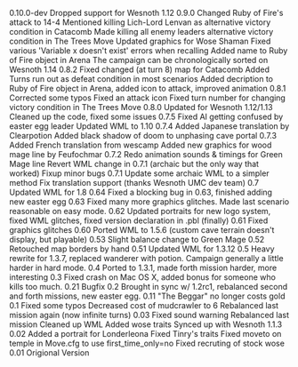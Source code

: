 0.10.0-dev
 Dropped support for Wesnoth 1.12
0.9.0
 Changed Ruby of Fire's attack to 14-4
 Mentioned killing Lich-Lord Lenvan as alternative victory condition in Catacomb
 Made killing all enemy leaders alternative victory condition in The Trees Move
 Updated graphics for Wose Shaman
 Fixed various 'Variable x doesn't exist' errors when recalling
 Added name to Ruby of Fire object in Arena
 The campaign can be chronologically sorted on Wesnoth 1.14
0.8.2
 Fixed changed (at turn 8) map for Catacomb
 Added Turns run out as defeat condition in most scenarios
 Added decription to Ruby of Fire object in Arena, added icon to attack, improved animation
0.8.1
 Corrected some typos
 Fixed an attack icon
 Fixed turn number for changing victory condition in The Trees Move
0.8.0
 Updated for Wesnoth 1.12/1.13
 Cleaned up the code, fixed some issues
0.7.5
 Fixed AI getting confused by easter egg leader
 Updated WML to 1.10
0.7.4
 Added Japanese translation by Clearpotion
 Added black shadow of doom to unphasing cave portal
0.7.3
 Added French translation from wescamp
 Added new graphics for wood mage line by Feufochmar
0.7.2
 Redo animation sounds & timings for Green Mage line
 Revert WML change in 0.7.1 (archaic but the only way that worked)
 Fixup minor bugs
0.7.1
 Update some archaic WML to a simpler method
 Fix translation support (thanks Wesnoth UMC dev team)
0.7
 Updated WML for 1.8
0.64
 Fixed a blocking bug in 0.63, finished adding new easter egg
0.63
 Fixed many more graphics glitches. Made last scenario reasonable on easy
 mode.
0.62
 Updated portraits for new logo system, fixed WML glitches, fixed version
 declaration in .pbl (finally)
0.61
 Fixed graphics glitches
0.60
 Ported WML to 1.5.6 (custom cave terrain doesn't display, but playable)
0.53
 Slight balance change to Green Mage
0.52
 Retouched map borders by hand
0.51
 Updated WML for 1.3.12
0.5
 Heavy rewrite for 1.3.7, replaced wanderer with potion. Campaign generally a little harder in hard mode.
0.4
 Ported to 1.3.1, made forth mission harder, more interesting
0.3
 Fixed crash on Mac OS X, added bonus for someone who kills too much.
0.21
 Bugfix
0.2
 Brought in sync w/ 1.2rc1, rebalanced second and forth missions, new easter egg.
0.11
 "The Beggar" no longer costs gold
0.1
 Fixed some typos
 Decreased cost of mudcrawler to 6
 Rebalanced last mission again (now infinite turns)
0.03
 Fixed sound warning
 Rebalanced last mission
 Cleaned up WML
 Added wose traits
 Synced up with Wesnoth 1.1.3
0.02
 Added a portrait for Londerleona
 Fixed Tinry's traits
 Fixed moveto on temple in Move.cfg to use first_time_only=no
 Fixed recruting of stock wose
0.01
 Origional Version
